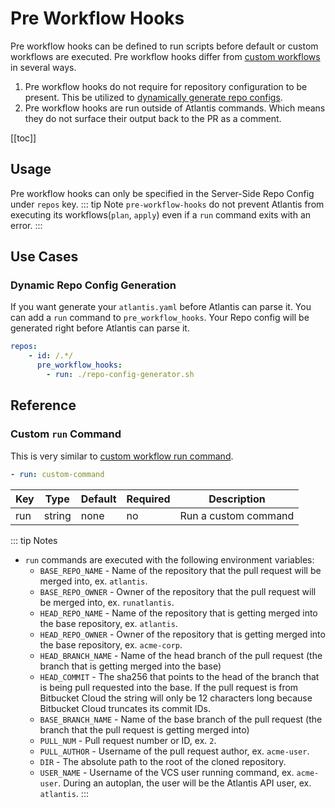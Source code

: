 # Pre Workflow Hooks

Pre workflow hooks can be defined to run scripts before default or custom
workflows are executed. Pre workflow hooks differ from [custom
workflows](custom-workflows.html#custom-run-command) in several ways.

1. Pre workflow hooks do not require for repository configuration to be
   present. This be utilized to [dynamically generate repo configs](pre-workflow-hooks.html#dynamic-repo-config-generation).
2. Pre workflow hooks are run outside of Atlantis commands. Which means
   they do not surface their output back to the PR as a comment.

[[toc]]

## Usage
Pre workflow hooks can only be specified in the Server-Side Repo Config under
`repos` key. 
::: tip Note
`pre-workflow-hooks` do not prevent Atlantis from executing its
workflows(`plan`, `apply`) even if a `run` command exits with an error.
::: 

## Use Cases
### Dynamic Repo Config Generation
If you want generate your `atlantis.yaml` before Atlantis can parse it. You
can add a `run` command to `pre_workflow_hooks`. Your Repo config will be generated
right before Atlantis can parse it.

```yaml
repos:
    - id: /.*/
      pre_workflow_hooks:
        - run: ./repo-config-generator.sh
```
## Reference
### Custom `run` Command
This is very similar to [custom workflow run
command](custom-workflows.html#custom-run-command). 
```yaml
- run: custom-command
```
| Key | Type   | Default | Required | Description          |
| --- | ------ | ------- | -------- | -------------------- |
| run | string | none    | no       | Run a custom command |

::: tip Notes
* `run` commands are executed with the following environment variables:
  * `BASE_REPO_NAME` - Name of the repository that the pull request will be merged into, ex. `atlantis`.
  * `BASE_REPO_OWNER` - Owner of the repository that the pull request will be merged into, ex. `runatlantis`.
  * `HEAD_REPO_NAME` - Name of the repository that is getting merged into the base repository, ex. `atlantis`.
  * `HEAD_REPO_OWNER` - Owner of the repository that is getting merged into the base repository, ex. `acme-corp`.
  * `HEAD_BRANCH_NAME` - Name of the head branch of the pull request (the branch that is getting merged into the base)
  * `HEAD_COMMIT` - The sha256 that points to the head of the branch that is being pull requested into the base. If the pull request is from Bitbucket Cloud the string will only be 12 characters long because Bitbucket Cloud truncates its commit IDs.
  * `BASE_BRANCH_NAME` - Name of the base branch of the pull request (the branch that the pull request is getting merged into)
  * `PULL_NUM` - Pull request number or ID, ex. `2`.
  * `PULL_AUTHOR` - Username of the pull request author, ex. `acme-user`.
  * `DIR` - The absolute path to the root of the cloned repository. 
  * `USER_NAME` - Username of the VCS user running command, ex. `acme-user`. During an autoplan, the user will be the Atlantis API user, ex. `atlantis`.
:::

